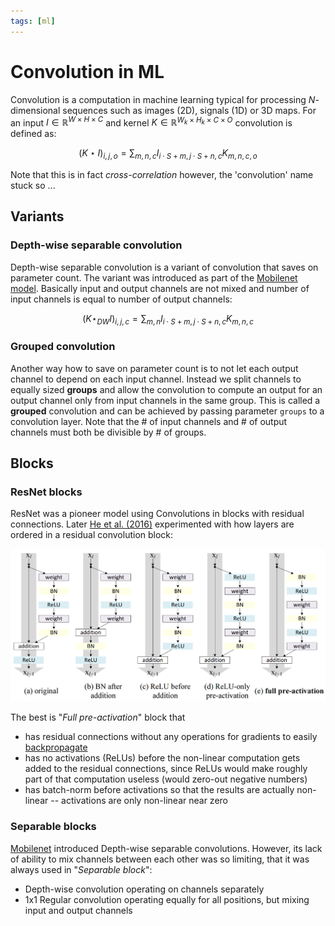 ```yaml
---
tags: [ml]
---
```


[mobilenet]: https://www.researchgate.net/profile/Marco-Andreetto/publication/316184205_MobileNets_Efficient_Convolutional_Neural_Networks_for_Mobile_Vision_Applications/links/5f8b50c9299bf1b53e2f1419/MobileNets-Efficient-Convolutional-Neural-Networks-for-Mobile-Vision-Applications.pdf

# Convolution in ML

Convolution is a computation in machine learning typical for processing
$N$-dimensional sequences such as images (2D), signals (1D) or 3D maps. For an
input $I \in \mathbb{R}^{W \times H \times C}$ and kernel $K \in \mathbb{R}^{W_k
\times H_k \times C \times O}$ convolution is defined as:

$$
\left(K \star I\right)_{i, j, o} =
\sum_{m, n, c} I_{i\cdot S + m, j \cdot S + n, c} K_{m, n, c, o}
$$

Note that this is in fact *cross-correlation* however, the 'convolution' name
stuck so ...

## Variants

### Depth-wise separable convolution

Depth-wise separable convolution is a variant of convolution that saves on
parameter count. The variant was introduced as part of the [Mobilenet
model][mobilenet]. Basically input and output channels are not mixed and number
of input channels is equal to number of output channels:

$$
\left(K \star_{DW} I\right)_{i, j, c} =
\sum_{m, n} I_{i\cdot S + m, j \cdot S + n, c} K_{m, n, c}
$$

### Grouped convolution

Another way how to save on parameter count is to not let each output channel to
depend on each input channel. Instead we split channels to equally sized
**groups** and allow the convolution to compute an output for an output channel
only from input channels in the same group. This is called a **grouped**
convolution and can be achieved by passing parameter `groups` to a convolution
layer. Note that the \# of input channels and \# of output channels must both be
divisible by \# of groups.


## Blocks

### ResNet blocks

ResNet was a pioneer model using Convolutions in blocks with residual
connections. Later [He et al. (2016)](https://arxiv.org/pdf/1603.05027)
experimented with how layers are ordered in a residual convolution block:

![Types of ResNet blocks](./imgs/resnet_blocks.png)

The best is "*Full pre-activation*" block that
- has residual connections without any operations for gradients to easily
  [backpropagate](./rewrite/00002a.md)
- has no activations (ReLUs) before the non-linear computation gets added to the
  residual connections, since ReLUs would make roughly part of that computation
  useless (would zero-out negative numbers)
- has batch-norm before activations so that the results are actually non-linear
  -- activations are only non-linear near zero

### Separable blocks

[Mobilenet][mobilenet] introduced Depth-wise separable convolutions. However,
its lack of ability to mix channels between each other was so limiting, that it
was always used in "*Separable block*":

- Depth-wise convolution operating on channels separately
- 1x1 Regular convolution operating equally for all positions, but mixing input
  and output channels
